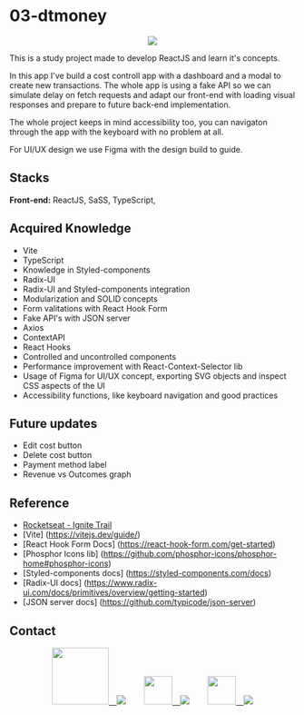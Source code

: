 # 03-dtmoney

<p align="center">
 <img src="https://user-images.githubusercontent.com/60658855/185522145-63145b79-1185-4302-b754-e360b3232702.gif" align="center"/>
</p>

This is a study project made to develop ReactJS and learn it's concepts.

In this app I've build a cost controll app with a dashboard and a modal to create new transactions. The whole app is using a fake API so we can simulate delay
on fetch requests and adapt our front-end with loading visual responses and prepare to future back-end implementation.

The whole project keeps in mind accessibility too, you can navigaton through the app with the keyboard with no problem at all.

For UI/UX design we use Figma with the design build to guide.


## Stacks

**Front-end:** ReactJS, SaSS, TypeScript,

## Acquired Knowledge

- Vite
- TypeScript
- Knowledge in Styled-components
- Radix-UI
- Radix-UI and Styled-components integration
- Modularization and SOLID concepts
- Form valitations with React Hook Form
- Fake API's with JSON server
- Axios
- ContextAPI
- React Hooks
- Controlled and uncontrolled components
- Performance improvement with React-Context-Selector lib
- Usage of Figma for UI/UX concept, exporting SVG objects and inspect CSS aspects of the UI
- Accessibility functions, like keyboard navigation and good practices

## Future updates

- Edit cost button
- Delete cost button
- Payment method label
- Revenue vs Outcomes graph

## Reference

- [Rocketseat - Ignite Trail](https://www.rocketseat.com.br/ignite)
- [Vite] (https://vitejs.dev/guide/)
- [React Hook Form Docs] (https://react-hook-form.com/get-started)
- [Phosphor Icons lib] (https://github.com/phosphor-icons/phosphor-home#phosphor-icons)
- [Styled-components docs] (https://styled-components.com/docs)
- [Radix-UI docs] (https://www.radix-ui.com/docs/primitives/overview/getting-started)
- [JSON server docs] (https://github.com/typicode/json-server)


## Contact
<div align="center">
<a href="www.fiverr.com/rafelis"><img src="https://user-images.githubusercontent.com/60658855/173694257-fb708c62-1ea4-4cac-8e4b-a4a9fd0f327d.svg" width=100/>&emsp;<img src="https://img.shields.io/badge/Fiverr-gree"/></a>&emsp;&emsp;
<a href="mailto:rafaelheros80@gmail.com"><img src="https://user-images.githubusercontent.com/60658855/173694529-46008a39-4803-4062-abea-62cc75fbfbe6.svg" width=50/>&emsp;<img src="https://img.shields.io/badge/Gmail-red"/></a>&emsp;&emsp;
<a href="https://www.linkedin.com/in/rafael-heros-almeida-4bbb2915b"><img src="https://user-images.githubusercontent.com/60658855/173696050-8e9fd0b4-0834-42e4-bc2c-20c88b718354.png" width=50/>&emsp;<img src="https://img.shields.io/badge/LinkedIn-016FAA""/></a>
</div>
